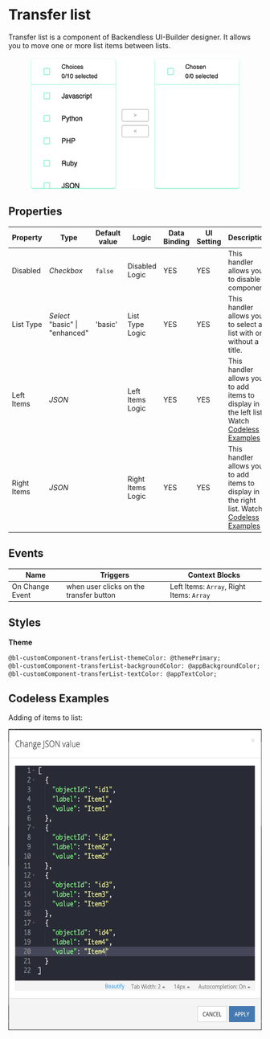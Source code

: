 # Transfer list

Transfer list is a component of Backendless UI-Builder designer. It allows you to move one or more list items between lists.

<p align="center">
  <img alt="main thumbnail" height="263" src="./thumbnail.png" width="420"/>
</p>

## Properties

| Property    | Type                                 | Default value | Logic             | Data Binding | UI Setting | Description                                                        |
|-------------|--------------------------------------|---------------|-------------------|--------------|------------|--------------------------------------------------------------------|
| Disabled    | *Checkbox*                           | `false`       | Disabled Logic    | YES          | YES        | This handler allows you to disable a component.                    |
| List Type   | *Select* <br/> "basic" \| "enhanced" | 'basic'       | List Type Logic   | YES          | YES        | This handler allows you to select a list with or without a title.  |
| Left Items  | *JSON*                               |               | Left Items Logic  | YES          | YES        | This handler allows you to add items to display in the left list. Watch [Codeless Examples](#Examples)  |
| Right Items | *JSON*                               |               | Right Items Logic | YES          | YES        | This handler allows you to add items to display in the right list. Watch [Codeless Examples](#Examples) |

## Events

| Name             | Triggers                                 | Context Blocks                             |
|------------------|------------------------------------------|--------------------------------------------|
| On Change Event  | when user clicks on the transfer button  | Left Items: `Array`, Right Items: `Array`  |

## Styles

**Theme**
````
@bl-customComponent-transferList-themeColor: @themePrimary;
@bl-customComponent-transferList-backgroundColor: @appBackgroundColor;
@bl-customComponent-transferList-textColor: @appTextColor;
````

## <a name="Examples"></a> Codeless Examples

Adding of items to list:

<img alt="main thumbnail" height="600" src="./example-images/adding-items-to-list.png" width="620" />

